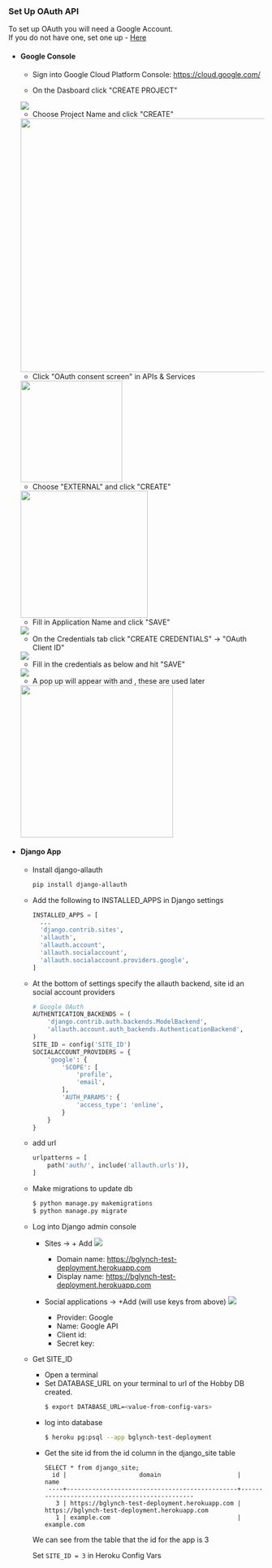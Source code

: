 ### Set Up OAuth API
To set up OAuth you will need a Google Account.  
If you do not have one, set one up  - [Here](https://accounts.google.com/signup/v2/webcreateaccount?continue=https%3A%2F%2Fmyaccount.google.com%3Futm_source%3Daccount-marketing-page%26utm_medium%3Dcreate-account-button&flowName=GlifWebSignIn&flowEntry=SignUp)

- #### Google Console
    - Sign into Google Cloud Platform Console: https://cloud.google.com/
    
    - On the Dasboard click "CREATE PROJECT"    
    <img src="https://bglynch-planningfinder.s3-eu-west-1.amazonaws.com/static/assets/documentation/google01.png">  
    
    - Choose Project Name and click "CREATE"  
    <img src="https://bglynch-planningfinder.s3-eu-west-1.amazonaws.com/static/assets/documentation/google02.png" height="500">  
    
    - Click "OAuth consent screen" in APIs & Services  
    <img src="https://bglynch-planningfinder.s3-eu-west-1.amazonaws.com/static/assets/documentation/google03.png" height="200">  
    
    - Choose "EXTERNAL" and click "CREATE"  
    <img src="https://bglynch-planningfinder.s3-eu-west-1.amazonaws.com/static/assets/documentation/google04.png" height="250">  
    
    - Fill in Application Name and click "SAVE"  
    <img src="https://bglynch-planningfinder.s3-eu-west-1.amazonaws.com/static/assets/documentation/google05.png" height="">  
    
    - On the Credentials tab click "CREATE CREDENTIALS" -> "OAuth Client ID"  
    <img src="https://bglynch-planningfinder.s3-eu-west-1.amazonaws.com/static/assets/documentation/google06.png" height="">
      
    - Fill in the credentials as below and hit "SAVE"  
    <img src="https://bglynch-planningfinder.s3-eu-west-1.amazonaws.com/static/assets/documentation/google07.png" height="">  
    
    - A pop up will appear with <Client-ID-Key> and <Client-Secret-Key>, these are used later  
    <img src="https://bglynch-planningfinder.s3-eu-west-1.amazonaws.com/static/assets/documentation/google08-blur.png" height="300">      

- #### Django App
    - Install django-allauth
        ```bash 
        pip install django-allauth
        ```
    
    - Add the following to INSTALLED_APPS in Django settings
        ```python
        INSTALLED_APPS = [
          ...  
          'django.contrib.sites',
          'allauth',
          'allauth.account',
          'allauth.socialaccount',
          'allauth.socialaccount.providers.google',
        ]
        ```
    - At the bottom of settings specify the allauth backend, site id an social account providers
        ```python
        # Google OAuth
        AUTHENTICATION_BACKENDS = (
            'django.contrib.auth.backends.ModelBackend',
            'allauth.account.auth_backends.AuthenticationBackend',
        )
        SITE_ID = config('SITE_ID')
        SOCIALACCOUNT_PROVIDERS = {
            'google': {
                'SCOPE': [
                    'profile',
                    'email',
                ],
                'AUTH_PARAMS': {
                    'access_type': 'online',
                }
            }
        }
        ```
    - add url
        ```python
        urlpatterns = [
            path('auth/', include('allauth.urls')),
        ]
        ```
    - Make migrations to update db
        ```bash
        $ python manage.py makemigrations
        $ python manage.py migrate    
        ```
    - Log into Django admin console
        - Sites -> + Add
          <img src="https://bglynch-planningfinder.s3-eu-west-1.amazonaws.com/static/assets/documentation/admin03.png" height="">      
            - Domain name: https://bglynch-test-deployment.herokuapp.com
            - Display name: https://bglynch-test-deployment.herokuapp.com  
            
        - Social applications -> +Add (will use keys from above)
            <img src="https://bglynch-planningfinder.s3-eu-west-1.amazonaws.com/static/assets/documentation/admin03.png" height="">      
            - Provider: Google
            - Name: Google API
            - Client id: <Client-ID-Key> 
            - Secret key: <Client-Secret-Key>
    
    - Get SITE_ID
       - Open a terminal  
       - Set DATABASE_URL on your terminal to url of the Hobby DB created.
           ```bash
           $ export DATABASE_URL=<value-from-config-vars>
           ```
       - log into database
           ``` bash
           $ heroku pg:psql --app bglynch-test-deployment
           ```    
       - Get the site id from the id column in the django_site table
           ```
           SELECT * from django_site;
             id |                    domain                     |                     name                      
            ----+-----------------------------------------------+-----------------------------------------------
              3 | https://bglynch-test-deployment.herokuapp.com | https://bglynch-test-deployment.herokuapp.com
              1 | example.com                                   | example.com
    
           ```
       We can see from the table that the id for the app is 3  
       
       Set ```SITE_ID = 3``` in Heroku Config Vars
 
